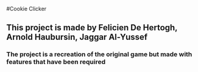 #Cookie Clicker
## This project is made by Felicien De Hertogh, Arnold Haubursin, Jaggar Al-Yussef
### The project is a recreation of the original game but made with features that have been required 

